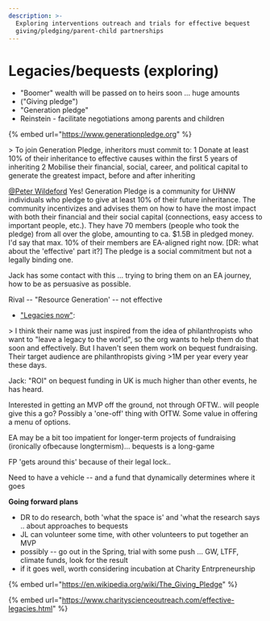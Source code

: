 ```yaml
---
description: >-
  Exploring interventions outreach and trials for effective bequest
  giving/pledging/parent-child partnerships
---
```


# Legacies/bequests (exploring)



* "Boomer" wealth will be passed on to heirs soon ... huge amounts
* ("Giving pledge")
* "Generation pledge"
* Reinstein - facilitate negotiations among parents and children&#x20;

{% embed url="https://www.generationpledge.org" %}

\> To join Generation Pledge, inheritors must commit to: 1 Donate at least 10% of their inheritance to effective causes within the first 5 years of inheriting 2 Mobilise their financial, social, career, and political capital to generate the greatest impact, before and after inheriting

[@Peter Wildeford](https://rethinkpriorities.slack.com/team/U019CL8FK4H) Yes! Generation Pledge is a community for UHNW individuals who pledge to give at least 10% of their future inheritance. The community incentivizes and advises them on how to have the most impact with both their financial and their social capital (connections, easy access to important people, etc.). They have 70 members (people who took the pledge) from all over the globe, amounting to ca. $1.5B in pledged money. I'd say that max. 10% of their members are EA-aligned right now. \[DR: what about the 'effective' part it?]  The pledge is a social commitment but not a legally binding one.

Jack has some contact with this ... trying to bring them on an EA journey, how to be as persuasive as possible.&#x20;

Rival --  "Resource Generation'  -- not effective



* ["Legacies now"](https://legacies-now.de/en):&#x20;

\>  I think their name was just inspired from the idea of philanthropists who want to "leave a legacy to the world", so the org wants to help them do that soon and effectively. But I haven't seen them work on bequest fundraising. Their target audience are philanthropists giving >1M per year every year these days.





Jack: "ROI" on bequest funding in UK is much higher than other events, he has heard.

Interested in getting an MVP off the ground, not through OFTW.. will people give this a go?  Possibly a 'one-off' thing with OfTW. Some value in offering a menu of options.&#x20;

EA may be a bit too impatient for longer-term projects of fundraising (ironically ofbecause  longtermism)... bequests is a long-game

FP 'gets around this' because of their legal lock..&#x20;

Need to have a vehicle -- and a fund that dynamically determines where it goes&#x20;



**Going forward plans**

* DR to do research, both 'what the space is' and 'what the research says .. about approaches to bequests&#x20;
* JL can volunteer some time, with other volunteers to put together an MVP
* possibly -- go out in the  Spring, trial  with some push ... GW, LTFF, climate funds, look for the result
* if it goes well, worth considering incubation at Charity Entrpreneurship&#x20;





{% embed url="https://en.wikipedia.org/wiki/The_Giving_Pledge" %}

{% embed url="https://www.charityscienceoutreach.com/effective-legacies.html" %}

